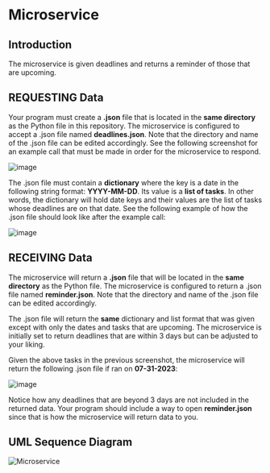 ﻿# Microservice
 
 ## Introduction
 The microservice is given deadlines and returns a reminder of those that are upcoming.

 ## REQUESTING Data
 Your program must create a **.json** file that is located in the **same directory** as the Python file in this repository. The microservice is configured to accept a .json file named **deadlines.json**. Note that the directory and name of the .json file can be edited accordingly. See the following screenshot for an example call that must be made in order for the microservice to respond.

![image](https://github.com/ernielum/microservice/assets/101778511/83662910-e6fc-4b33-b652-dc05a88423ba)


 The .json file must contain a **dictionary** where the key is a date in the following string format: **YYYY-MM-DD**. Its value is a **list of tasks**. In other words, the dictionary will hold date keys and their values are the list of tasks whose deadlines are on that date. See the following example of how the .json file should look like after the example call:

![image](https://github.com/ernielum/microservice/assets/101778511/7c070a9f-bea4-49c4-8e70-4f0b23f24583)


 ## RECEIVING Data

 The microservice will return a **.json** file that will be located in the **same directory** as the Python file. The microservice is configured to return a .json file named **reminder.json**. Note that the directory and name of the .json file can be edited accordingly.

 The .json file will return the __same__ dictionary and list format that was given except with only the dates and tasks that are upcoming. The microservice is initially set to return deadlines that are within 3 days but can be adjusted to your liking.

 Given the above tasks in the previous screenshot, the microservice will return the following .json file if ran on **07-31-2023**:

![image](https://github.com/ernielum/microservice/assets/101778511/c2c690de-3957-4723-9894-db1be9d85c1f)


Notice how any deadlines that are beyond 3 days are not included in the returned data. Your program should include a way to open **reminder.json** since that is how the microservice will return data to you.

 ## UML Sequence Diagram 

 ![Microservice](https://github.com/ernielum/microservice/assets/101778511/8b4a4ce7-68dc-4343-89ad-f5c04d6a7def)

